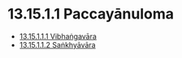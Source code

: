 # 13.15.1.1 Paccayānuloma

* [13.15.1.1.1 Vibhaṅgavāra](13.15.1.1/13.15.1.1.1.md)
* [13.15.1.1.2 Saṅkhyāvāra](13.15.1.1/13.15.1.1.2.md)

